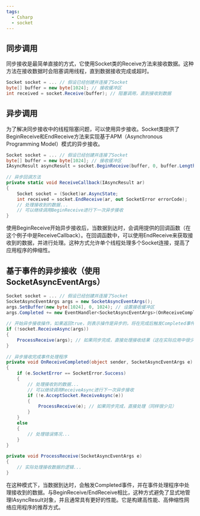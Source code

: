 ```yaml
---
tags:
  - Csharp
  - socket
---
```

## 同步调用

同步接收是最简单直接的方式，它使用Socket类的Receive方法来接收数据。这种方法在接收数据时会阻塞调用线程，直到数据接收完成或超时。

```c#
Socket socket = ... // 假设已经创建并连接了Socket
byte[] buffer = new byte[1024]; // 接收缓冲区
int received = socket.Receive(buffer); // 阻塞调用，直到接收到数据
```

## 异步调用

为了解决同步接收中的线程阻塞问题，可以使用异步接收。Socket类提供了BeginReceive和EndReceive方法来实现基于APM（Asynchronous Programming Model）模式的异步接收。


```c#
Socket socket = ... // 假设已经创建并连接了Socket
byte[] buffer = new byte[1024]; // 接收缓冲区
IAsyncResult asyncResult = socket.BeginReceive(buffer, 0, buffer.Length, 0, out SocketError errorCode, new AsyncCallback(ReceiveCallback), socket);
 
// 异步回调方法
private static void ReceiveCallback(IAsyncResult ar)
{
    Socket socket = (Socket)ar.AsyncState;
    int received = socket.EndReceive(ar, out SocketError errorCode);
    // 处理接收到的数据...
    // 可以继续调用BeginReceive进行下一次异步接收
}
```

使用BeginReceive开始异步接收后，当数据到达时，会调用提供的回调函数（在这个例子中是ReceiveCallback）。在回调函数中，可以使用EndReceive来获取接收到的数据，并进行处理。这种方式允许单个线程处理多个Socket连接，提高了应用程序的伸缩性。

## 基于事件的异步接收（使用SocketAsyncEventArgs）

```c#
Socket socket = ... // 假设已经创建并连接了Socket
SocketAsyncEventArgs args = new SocketAsyncEventArgs();
args.SetBuffer(new byte[1024], 0, 1024); // 设置接收缓冲区
args.Completed += new EventHandler<SocketAsyncEventArgs>(OnReceiveCompleted); // 注册完成事件处理程序
 
// 开始异步接收操作，如果返回true，则表示操作是异步的，将在完成后触发Completed事件；如果返回false，则表示操作已经同步完成。
if (!socket.ReceiveAsync(args))
{
    ProcessReceive(args); // 如果同步完成，直接处理接收结果（这在实际应用中很少见）
}
 
// 异步接收完成事件处理程序
private void OnReceiveCompleted(object sender, SocketAsyncEventArgs e)
{
    if (e.SocketError == SocketError.Success)
    {
        // 处理接收到的数据...
        // 可以继续调用ReceiveAsync进行下一次异步接收
        if (!e.AcceptSocket.ReceiveAsync(e))
        {
            ProcessReceive(e); // 如果同步完成，直接处理（同样很少见）
        }
    }
    else
    {
        // 处理错误情况...
    }
}
 
private void ProcessReceive(SocketAsyncEventArgs e)
{
    // 实际处理接收数据的逻辑...
}
```

在这种模式下，当数据到达时，会触发Completed事件，并在事件处理程序中处理接收到的数据。与BeginReceive/EndReceive相比，这种方式避免了显式地管理IAsyncResult对象，并且通常具有更好的性能。它是构建高性能、高伸缩性网络应用程序的推荐方式。